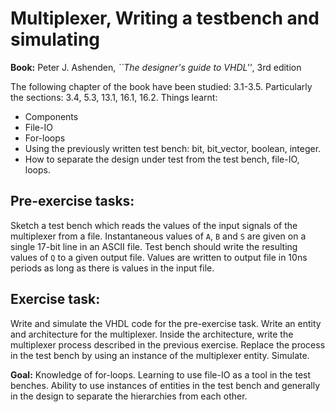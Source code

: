 Multiplexer, Writing a testbench and simulating
==================================================

**Book:** Peter J. Ashenden, *``The designer's guide to VHDL''*, 3rd edition

The following chapter of the book have been studied: 3.1-3.5. Particularly
the sections: 3.4, 5.3, 13.1, 16.1, 16.2. Things learnt:
*  Components
*  File-IO
*  For-loops
*  Using the previously written test bench: bit, bit_vector, boolean, integer.
*  How to separate the design under test from the test bench, file-IO, loops.

Pre-exercise tasks:
-------------------
Sketch a test bench which reads the values of the input signals
of the multiplexer from a file. Instantaneous values of `` A ``, `` B `` and `` S `` are given
on a single 17-bit line in an ASCII file. Test bench should write the resulting values of `` Q ``
to a given output file. Values are written to output file in
10ns periods as long as there is values in the input file.  

Exercise task:
--------------
Write and simulate the VHDL code for the pre-exercise task.
Write an entity and architecture for the multiplexer. Inside the architecture, write the
multiplexer process described in the previous exercise. 
Replace the process in the test bench by using an instance of the multiplexer entity. Simulate.

**Goal:** Knowledge of for-loops. Learning to use file-IO as a tool in the
test benches. Ability to use instances of entities in the test bench and generally
in the design to separate the hierarchies from each other. 



